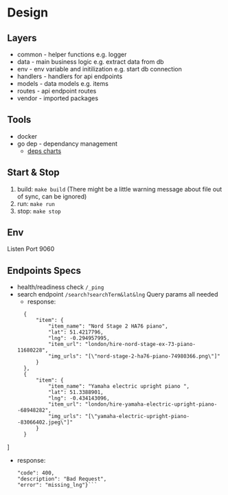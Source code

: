 # Design
## Layers
- common - helper functions e.g. logger
- data - main business logic e.g. extract data from db
- env - env variable and initilization e.g. start db connection
- handlers - handlers for api endpoints
- models - data models e.g. items 
- routes - api endpoint routes
- vendor - imported packages
 
## Tools
- docker
- go dep - dependancy management 
  - [deps charts](https://github.com/golang/dep)


## Start & Stop 
1. build: `make build` (There might be a little warning message about file out of sync, can be ignored)
2. run: `make run`
3. stop: `make stop`

## Env
Listen Port 9060

## Endpoints Specs
- health/readiness check `/_ping`
- search endpoint `/search?searchTerm&lat&lng` Query params all needed
  - response: 
  ```[
	{
		"item": {
			"item_name": "Nord Stage 2 HA76 piano",
			"lat": 51.4217796,
			"lng": -0.294957995,
			"item_url": "london/hire-nord-stage-ex-73-piano-11680228",
			"img_urls": "[\"nord-stage-2-ha76-piano-74980366.png\"]"
		}
	},
	{
		"item": {
			"item_name": "Yamaha electric upright piano ",
			"lat": 51.3388901,
			"lng": -0.434143096,
			"item_url": "london/hire-yamaha-electric-upright-piano--68948282",
			"img_urls": "[\"yamaha-electric-upright-piano--83066402.jpeg\"]"
		}
	}
]

  - response: 
	```{
	"code": 400,
	"description": "Bad Request",
	"error": "missing_lng"}```
